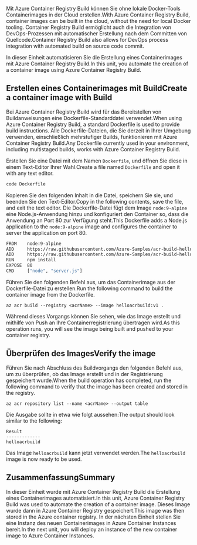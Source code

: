 <span data-ttu-id="9c674-101">Mit Azure Container Registry Build können Sie ohne lokale Docker-Tools Containerimages in der Cloud erstellen.</span><span class="sxs-lookup"><span data-stu-id="9c674-101">With Azure Container Registry Build, container images can be built in the cloud, without the need for local Docker tooling.</span></span> <span data-ttu-id="9c674-102">Container Registry Build ermöglicht auch die Integration von DevOps-Prozessen mit automatischer Erstellung nach dem Committen von Quellcode.</span><span class="sxs-lookup"><span data-stu-id="9c674-102">Container Registry Build also allows for DevOps process integration with automated build on source code commit.</span></span>

<span data-ttu-id="9c674-103">In dieser Einheit automatisieren Sie die Erstellung eines Containerimages mit Azure Container Registry Build.</span><span class="sxs-lookup"><span data-stu-id="9c674-103">In this unit, you automate the creation of a container image using Azure Container Registry Build.</span></span>

## <a name="create-a-container-image-with-build"></a><span data-ttu-id="9c674-104">Erstellen eines Containerimages mit Build</span><span class="sxs-lookup"><span data-stu-id="9c674-104">Create a container image with Build</span></span>

<span data-ttu-id="9c674-105">Bei Azure Container Registry Build wird für das Bereitstellen von Buildanweisungen eine Dockerfile-Standarddatei verwendet.</span><span class="sxs-lookup"><span data-stu-id="9c674-105">When using Azure Container Registry Build, a standard Dockerfile is used to provide build instructions.</span></span> <span data-ttu-id="9c674-106">Alle Dockerfile-Dateien, die Sie derzeit in Ihrer Umgebung verwenden, einschließlich mehrstufiger Builds, funktionieren mit Azure Container Registry Build.</span><span class="sxs-lookup"><span data-stu-id="9c674-106">Any Dockerfile currently used in your environment, including multistaged builds, works with Azure Container Registry Build.</span></span>

<span data-ttu-id="9c674-107">Erstellen Sie eine Datei mit dem Namen `Dockerfile`, und öffnen Sie diese in einem Text-Editor Ihrer Wahl.</span><span class="sxs-lookup"><span data-stu-id="9c674-107">Create a file named `Dockerfile` and open it with any text editor.</span></span>

```bash
code Dockerfile
```

<span data-ttu-id="9c674-108">Kopieren Sie den folgenden Inhalt in die Datei, speichern Sie sie, und beenden Sie den Text-Editor.</span><span class="sxs-lookup"><span data-stu-id="9c674-108">Copy in the following contents, save the file, and exit the text editor.</span></span> <span data-ttu-id="9c674-109">Die Dockerfile-Datei fügt dem Image `node:9-alpine` eine Node.js-Anwendung hinzu und konfiguriert den Container so, dass die Anwendung an Port 80 zur Verfügung steht.</span><span class="sxs-lookup"><span data-stu-id="9c674-109">This Dockerfile adds a Node.js application to the `node:9-alpine` image and configures the container to server the application on port 80.</span></span>

```bash
FROM    node:9-alpine
ADD     https://raw.githubusercontent.com/Azure-Samples/acr-build-helloworld-node/master/package.json /
ADD     https://raw.githubusercontent.com/Azure-Samples/acr-build-helloworld-node/master/server.js /
RUN     npm install
EXPOSE  80
CMD     ["node", "server.js"]
```

<span data-ttu-id="9c674-110">Führen Sie den folgenden Befehl aus, um das Containerimage aus der Dockerfile-Datei zu erstellen.</span><span class="sxs-lookup"><span data-stu-id="9c674-110">Run the following command to build the container image from the Dockerfile.</span></span>

```azurecli
az acr build --registry <acrName> --image helloacrbuild:v1 .
```

<span data-ttu-id="9c674-111">Während dieses Vorgangs können Sie sehen, wie das Image erstellt und mithilfe von Push an Ihre Containerregistrierung übertragen wird.</span><span class="sxs-lookup"><span data-stu-id="9c674-111">As this operation runs, you will see the image being built and pushed to your container registry.</span></span>

## <a name="verify-the-image"></a><span data-ttu-id="9c674-112">Überprüfen des Images</span><span class="sxs-lookup"><span data-stu-id="9c674-112">Verify the image</span></span>

<span data-ttu-id="9c674-113">Führen Sie nach Abschluss des Buildvorgangs den folgenden Befehl aus, um zu überprüfen, ob das Image erstellt und in der Registrierung gespeichert wurde.</span><span class="sxs-lookup"><span data-stu-id="9c674-113">When the build operation has completed, run the following command to verify that the image has been created and stored in the registry.</span></span>

```azurecli
az acr repository list --name <acrName> --output table
```

<span data-ttu-id="9c674-114">Die Ausgabe sollte in etwa wie folgt aussehen:</span><span class="sxs-lookup"><span data-stu-id="9c674-114">The output should look similar to the following:</span></span>

```console
Result
-------------
helloacrbuild
```

<span data-ttu-id="9c674-115">Das Image `helloacrbuild` kann jetzt verwendet werden.</span><span class="sxs-lookup"><span data-stu-id="9c674-115">The `helloacrbuild` image is now ready to be used.</span></span>

## <a name="summary"></a><span data-ttu-id="9c674-116">Zusammenfassung</span><span class="sxs-lookup"><span data-stu-id="9c674-116">Summary</span></span>

<span data-ttu-id="9c674-117">In dieser Einheit wurde mit Azure Container Registry Build die Erstellung eines Containerimages automatisiert.</span><span class="sxs-lookup"><span data-stu-id="9c674-117">In this unit, Azure Container Registry Build was used to automate the creation of a container image.</span></span> <span data-ttu-id="9c674-118">Dieses Image wurde dann in Azure Container Registry gespeichert.</span><span class="sxs-lookup"><span data-stu-id="9c674-118">This image was then stored in the Azure container registry.</span></span> <span data-ttu-id="9c674-119">In der nächsten Einheit stellen Sie eine Instanz des neuen Containerimages in Azure Container Instances bereit.</span><span class="sxs-lookup"><span data-stu-id="9c674-119">In the next unit, you will deploy an instance of the new container image to Azure Container Instances.</span></span>